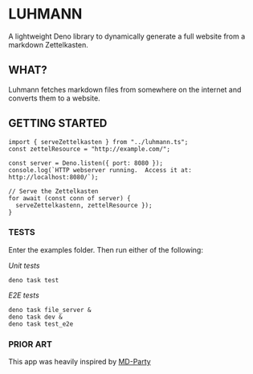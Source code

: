 # LUHMANN

A lightweight Deno library to dynamically generate a full website from a
markdown Zettelkasten.

## WHAT?

Luhmann fetches markdown files from somewhere on the internet and converts them
to a website.

## GETTING STARTED

```
import { serveZettelkasten } from "../luhmann.ts";
const zettelResource = "http://example.com/";

const server = Deno.listen({ port: 8080 });
console.log(`HTTP webserver running.  Access it at:  http://localhost:8080/`);

// Serve the Zettelkasten
for await (const conn of server) {
  serveZettelkastenn, zettelResource });
}
```

### TESTS

Enter the examples folder. Then run either of the following:

_Unit tests_

    deno task test

_E2E tests_

    deno task file_server &
    deno task dev &
    deno task test_e2e

### PRIOR ART

This app was heavily inspired by [MD-Party](https://github.com/memowe/md-party)

